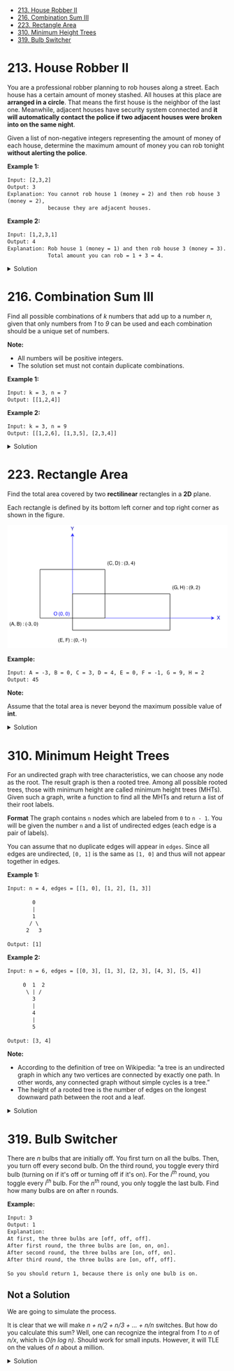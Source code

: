 - [213. House Robber II](#213-house-robber-ii)
- [216. Combination Sum III](#216-combination-sum-iii)
- [223. Rectangle Area](#223-rectangle-area)
- [310. Minimum Height Trees](#310-minimum-height-trees)
- [319. Bulb Switcher](#319-bulb-switcher)

<a id="213-house-robber-ii"></a>
# 213. House Robber II

You are a professional robber planning to rob houses along a street. Each house has a certain amount of money stashed. All houses at this place are **arranged in a circle**. That means the first house is the neighbor of the last one. Meanwhile, adjacent houses have security system connected and **it will automatically contact the police if two adjacent houses were broken into on the same night**.

Given a list of non-negative integers representing the amount of money of each house, determine the maximum amount of money you can rob tonight **without alerting the police**.

**Example 1:**
```
Input: [2,3,2]
Output: 3
Explanation: You cannot rob house 1 (money = 2) and then rob house 3 (money = 2),
             because they are adjacent houses.
```
**Example 2:**
```
Input: [1,2,3,1]
Output: 4
Explanation: Rob house 1 (money = 1) and then rob house 3 (money = 3).
             Total amount you can rob = 1 + 3 = 4.
```

<details>
    <summary>Solution</summary>

Note that in an optimal subsets of houses which we can rob there won't be three consecutive not robbed houses.  Otherwise, we could've robbed the middle of them and increase our profit.  At this point, the problem sounds something like fibonacci steps, i.e. pass one house or pass two houses.  Fibonacci should remaind us of the dynamic programming.

Indeed, we can already see most of the solution: maintain two `dp` arrayy with `dp[0][i]` equalling the max profit we can make out of first _i_ houses if we **don't** rob the house _i_, and `dp[1][i]` equalling the max profit we can make out of first _i_ houses if we **do** rob the house _i_.

There is, however, one tricky question about the boundaries: we cannot rob the first and the last house simultaneously.  I suggest dealing with this by running the initial dp on `nums[1:]` and `nums[:-1]` and then taking the best of two results.  In such a way we manually ensure that at least one of the boundary houses is not robbed.  This will work in all cases except for length 1 and length 0 arrays.

### Complexity

Both time and space complexity is _O(n)_, as we have _O(n)_ dp states with _O(1)_ transitions each.  Space complexity can be reduced to _O(1)_ if we maintain only a sliding window of three dp elements and carefully avoid copying the input array.

### Code

```python
class Solution:
    def rob(self, nums: List[int]) -> int:
        if not nums:
            return 0
        if len(nums) == 1:
            return nums[0]
        
        def dpRob(a: List[int]) -> int:
            # start with two zeros to avoid casework for small `i`
            dp = [[0 for _ in range(len(a) + 2)] for _ in range(2)]
            for i, ai in enumerate(a):
                dp[1][i + 2] = ai + max(dp[1][i], dp[0][i + 1])
                dp[0][i + 2] = max(dp[0][i + 1], dp[1][i + 1])
            return max(dp[0][-1], dp[1][-1])
            
        return max(dpRob(nums[1:]), dpRob(nums[:-1]))

```

</details>

<a id="216-combination-sum-iii"></a>
# 216. Combination Sum III

Find all possible combinations of _k_ numbers that add up to a number _n_, given that only numbers from _1_ to _9_ can be used and each combination should be a unique set of numbers.

**Note:**

- All numbers will be positive integers.
- The solution set must not contain duplicate combinations.

**Example 1:**
```
Input: k = 3, n = 7
Output: [[1,2,4]]
```
**Example 2:**
```
Input: k = 3, n = 9
Output: [[1,2,6], [1,3,5], [2,3,4]]
```

<details>
    <summary>Solution</summary>

We can use a recursive approach if we suppose that we take digits in descending order and add another (optional) parameter _d_ to our function, indicating the largest digit which we still can use.  The logic behind is the following: let's try to construct an answer starting with some digit _c_.  Then we'll be left with the original problem with _k_ replaced by _k - 1_, _n_ replaced by _n - c_, and _d_ replaced by _c - 1_.

### Complexity

There is a limited number of possible answers, namely _2<sup>9</sup>_.  Our solution manipulates at most that many lists of a limited length of _9_.  Therefore, the complexity is constant _O(1)_.

The interesting question is whether one can do any better if we allow summand bigger than _9_.  At the first glance it looks like the answer size can be exponential in terms of _n_ if we do not limit the summand at all.  

### Code

```python
class Solution:
    def combinationSum3(self, k: int, n: int, d: int=9) -> List[List[int]]:
        if k == 1:
            if 1 <= n <= d:
                return [[n]]
            else:
                return []
        answers = []
        for c in range(1, d + 1):
            # can be improved to avoid unnecessary copy if we construct `partial_answer` inplace
            for partial_answer in self.combinationSum3(k - 1, n - c, c - 1):
                partial_answer.append(c)
                answers.append(partial_answer)
        return answers

```

</details>

<a id="223-rectangle-area"></a>
# 223. Rectangle Area

Find the total area covered by two **rectilinear** rectangles in a **2D** plane.

Each rectangle is defined by its bottom left corner and top right corner as shown in the figure.

![Rectangle Area](rectangle_area.png)

**Example:**
```
Input: A = -3, B = 0, C = 3, D = 4, E = 0, F = -1, G = 9, H = 2
Output: 45
```

**Note:**

Assume that the total area is never beyond the maximum possible value of **int**.

<details>
    <summary>Solution</summary>

It's an easy geometry task, complicated by rather messy input format.  We are going to use inclusion/exclusion formula.  It means that we have to find the intersection area of the rectangles.  It can be easily found if you recall that a rectangle is an intersection of four half-planes and notice that some of these half-planes include others.  This observation allows us to calculate the potential vertices of the intersection. 

The only tricky point to watch out for is when the intersection is empty.  We address this by max-relaxation of the side lengths with zero.

### Complexity

_O(1)_ ofc.

### Code

```python
class Solution:
    def computeArea(self, a: int, b: int, c: int, d: int, e: int, f: int, g: int, h: int) -> int:
        def area(a: int, b: int, c: int, d: int) -> int:
            return max(c - a, 0) * max(0, d - b)  # note the max-relaxation with 0

        return area(a, b, c, d) + area(e, f, g, h) - area(max(a, e), max(b, f), min(c, g), min(d, h))

```

</details>

<a id="310-minimum-height-trees"></a>
# 310. Minimum Height Trees

For an undirected graph with tree characteristics, we can choose any node as the root. The result graph is then a rooted tree. Among all possible rooted trees, those with minimum height are called minimum height trees (MHTs). Given such a graph, write a function to find all the MHTs and return a list of their root labels.

**Format**
The graph contains `n` nodes which are labeled from `0` to `n - 1`. You will be given the number `n` and a list of undirected edges (each edge is a pair of labels).

You can assume that no duplicate edges will appear in `edges`. Since all edges are undirected, `[0, 1]` is the same as `[1, 0]` and thus will not appear together in edges.

**Example 1:**
```
Input: n = 4, edges = [[1, 0], [1, 2], [1, 3]]

        0
        |
        1
       / \
      2   3 

Output: [1]
```
**Example 2:**
```
Input: n = 6, edges = [[0, 3], [1, 3], [2, 3], [4, 3], [5, 4]]

     0  1  2
      \ | /
        3
        |
        4
        |
        5 

Output: [3, 4]
```
**Note:**

- According to the definition of tree on Wikipedia: “a tree is an undirected graph in which any two vertices are connected by exactly one path. In other words, any connected graph without simple cycles is a tree.”
- The height of a rooted tree is the number of edges on the longest downward path between the root and a leaf.

<details>
    <summary>Solution</summary>

A tree can have up to two centers (roots that lead to MHTs).  One can verify this claim by supposing the contrary, considering three centers and corresponding longest paths.  If you draw a picture, it should be clear how to construct a longer path for one of the centers, violating the assumption.

Any center is literally a center of any diameter.  This proposition can be proven in a similar fashion.  It remains to recall the [classical two-bfs algorithm](https://medium.com/@tbadr/tree-diameter-why-does-two-bfs-solution-work-b17ed71d2881) for finding a diameter of a tree.

The only remark still to be made is that we have to store the bfs-parents in the second bfs to effectively retrieve the diamter itself, not only the length.

### Complexity

_O(n)_, as we use a constant number of BFSs, and every one of them costs _O(V + E)_ which is _O(n)_ for the tree case.

### Code

Rather long this time.

```python
from collections import deque


class Solution:
    def findMinHeightTrees(self, n: int, edges: List[List[int]]) -> List[int]:
        graph = [[] for _ in range(n)]
        for src, dst in edges:
            graph[src].append(dst)
            graph[dst].append(src)
            
        # ofc in prod code there should be a template bfs with visitor
        visited = [False for _ in range(n)]
        bfs = deque([0])
        first_endpoint = -1
        while bfs:
            v = bfs.popleft()
            visited[v] = True
            for w in graph[v]:
                if not visited[w]:
                    bfs.append(w)
            if not bfs:
                first_endpoint = v

        # but you won't implement it at an hour-long interview, will you?
        distance = [-1 for _ in range(n)]
        parent = [-1 for _ in range(n)]
        bfs = deque([first_endpoint])
        distance[first_endpoint] = 0
        second_endpoint = -1
        while bfs:
            v = bfs.popleft()
            for w in graph[v]:
                if distance[w] == -1:
                    bfs.append(w)
                    parent[w] = v
                    distance[w] = distance[v] + 1
            if not bfs:
                second_endpoint = v
        
        diameter_length = distance[second_endpoint]
        if diameter_length & 1:
            for k in range(diameter_length >> 1):
                second_endpoint = parent[second_endpoint]
            return [second_endpoint, parent[second_endpoint]]
        else:
            for k in range(diameter_length >> 1):
                second_endpoint = parent[second_endpoint]
            return [second_endpoint]

```

</details>

<a id="319-bulb-switcher"></a>
# 319. Bulb Switcher

There are _n_ bulbs that are initially off. You first turn on all the bulbs. Then, you turn off every second bulb. On the third round, you toggle every third bulb (turning on if it's off or turning off if it's on). For the _i<sup>th</sup>_ round, you toggle every _i<sup>th</sup>_ bulb. For the _n<sup>th</sup>_ round, you only toggle the last bulb. Find how many bulbs are on after n rounds.

**Example:**
```
Input: 3
Output: 1 
Explanation: 
At first, the three bulbs are [off, off, off].
After first round, the three bulbs are [on, on, on].
After second round, the three bulbs are [on, off, on].
After third round, the three bulbs are [on, off, off]. 

So you should return 1, because there is only one bulb is on.
```

## Not a Solution

We are going to simulate the process.

It is clear that we will make _n + n/2 + n/3 + ... + n/n_ switches.  But how do you calculate this sum?  Well, one can recognize the integral from _1_ to _n_ of _n/x_, which is _O(n log n)_.  Should work for small inputs.  However, it will TLE on the values of _n_ about a million.

<details>
    <summary>Solution</summary>

While this may not sound like a number theory question, it actually is.

The trick is that we can tell exactly which bulbs will be turned on.  In fact, these will be squares (1, 4, 9, 16, &hellip;).  If you wonder why&mdash;count how many times some bulb _k_ is switched.  It turns out that bulb number _k_ is switched as many times as many divisors _k_ has.  From the prime decomposition it follow that we will change an odd number of times only the lightbulbs, all prime exponents of which are even, a.k.a. the squares.  It remains to note that there are _[√n]_ squares up to _n_.

### Complexity

_O(1)_ ofc.

### Code

```python
class Solution:
    def bulbSwitch(self, n: int) -> int:
        return int(sqrt(n))

```

</details>
